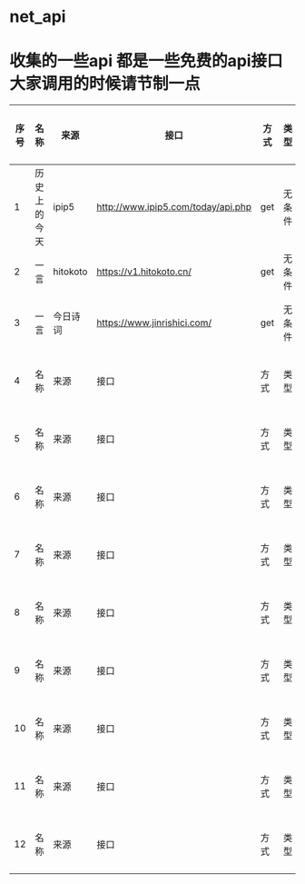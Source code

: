 # net_api

# 收集的一些api 都是一些免费的api接口大家调用的时候请节制一点



| 序号 | 名称 | 来源 | 接口 | 方式 | 类型 | 详细说明 |
| --- | --- | --- | --- | --- | --- | --- |
| 1 | 历史上的今天 | ipip5 | http://www.ipip5.com/today/api.php | get | 无条件 | --- |
| 2 | 一言 | hitokoto | https://v1.hitokoto.cn/ | get | 无条件 | [详情](无条件的/hitokoto.md) |
| 3 | 一言 | 今日诗词 | https://www.jinrishici.com/ | get | 无条件 | 详细说明 |
| 4 | 名称 | 来源 | 接口 | 方式 | 类型 | 详细说明 |
| 5 | 名称 | 来源 | 接口 | 方式 | 类型 | 详细说明 |
| 6 | 名称 | 来源 | 接口 | 方式 | 类型 | 详细说明 |
| 7 | 名称 | 来源 | 接口 | 方式 | 类型 | 详细说明 |
| 8 | 名称 | 来源 | 接口 | 方式 | 类型 | 详细说明 |
| 9 | 名称 | 来源 | 接口 | 方式 | 类型 | 详细说明 |
| 10 | 名称 | 来源 | 接口 | 方式 | 类型 | 详细说明 |
| 11 | 名称 | 来源 | 接口 | 方式 | 类型 | 详细说明 |
| 12 | 名称 | 来源 | 接口 | 方式 | 类型 | 详细说明 |
